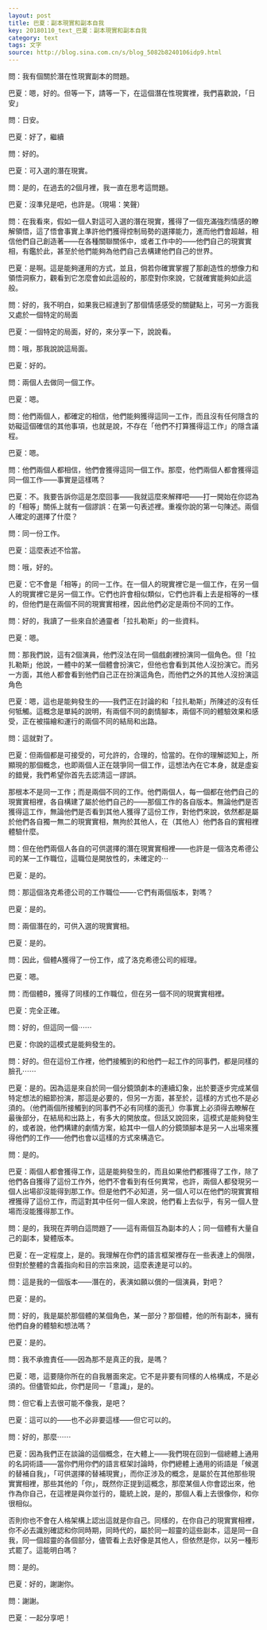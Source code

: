 ```yaml
---
layout: post
title: 巴夏：副本現實和副本自我
key: 20180110_text_巴夏：副本現實和副本自我
category: text
tags: 文字
source: http://blog.sina.com.cn/s/blog_5082b8240106idp9.html
---
```



問：我有個關於潛在性現實副本的問題。

巴夏：嗯，好的。但等一下，請等一下，在這個潛在性現實裡，我們喜歡說，「日安」

問：日安。

巴夏：好了，繼續

問：好的。

巴夏：可入選的潛在現實。

問：是的，在過去的2個月裡，我一直在思考這問題。

巴夏：沒準兒是吧，也許是。（現場：笑聲）

問：在我看來，假如一個人對這可入選的潛在現實，獲得了一個充滿強烈情感的瞭解領悟，這了悟會事實上準許他們獲得控制局勢的選擇能力，進而他們會超越，相信他們自己創造著——在各種關聯關係中，或者工作中的——他們自己的現實實相，有鑑於此，甚至於他們能夠為他們自己去構建他們自己的世界。

巴夏：是啊。這是能夠運用的方式，並且，倘若你確實掌握了那創造性的想像力和領悟洞察力，觀看到它怎麼會如此這般的，那麼對你來說，它就確實能夠如此這般。

問：好的，我不明白，如果我已經達到了那個情感感受的關鍵點上，可另一方面我又處於一個特定的局面

巴夏：一個特定的局面，好的，來分享一下，說說看。

問：哦，那我說說這局面。

巴夏：好的。

問：兩個人去做同一個工作。

巴夏：嗯。

問：他們兩個人，都確定的相信，他們能夠獲得這同一工作，而且沒有任何隱含的妨礙這個確信的其他事項，也就是說，不存在「他們不打算獲得這工作」的隱含議程。

巴夏：嗯。

問：他們兩個人都相信，他們會獲得這同一個工作。那麼，他們兩個人都會獲得這同一個工作——事實是這樣嗎？

巴夏：不。我要告訴你這是怎麼回事——我就這麼來解釋吧——打一開始在你認為的「相等」關係上就有一個謬誤：在第一句表述裡。重複你說的第一句陳述。兩個人確定的選擇了什麼？

問：同一份工作。

巴夏：這麼表述不恰當。

問：哦，好的。

巴夏：它不會是「相等」的同一工作。在一個人的現實裡它是一個工作，在另一個人的現實裡它是另一個工作。它們也許會相似類似，它們也許看上去是相等的一樣的，但他們是在兩個不同的現實實相裡，因此他們必定是兩份不同的工作。

問：好的，我讀了一些來自於通靈者「拉扎勒斯」的一些資料。

巴夏：嗯。

問：那我們說，這有2個演員，他們沒法在同一個戲劇裡扮演同一個角色。但「拉扎勒斯」他說，一體中的某一個體會扮演它，但他也會看到其他人沒扮演它。而另一方面，其他人都會看到他們自己正在扮演這角色，而他們之外的其他人沒扮演這角色

巴夏：嗯，這也是能夠發生的——我們正在討論的和「拉扎勒斯」所陳述的沒有任何牴觸。這概念是單純的說明，有兩個不同的劇情腳本，兩個不同的體驗效果和感受，正在被描繪和運行的兩個不同的結局和出路。

問：這就對了。

巴夏：但兩個都是可接受的，可允許的，合理的，恰當的。在你的理解認知上，所顯現的那個概念，也即兩個人正在競爭同一個工作，這想法內在它本身，就是虛妄的錯覺，我們希望你首先去認清這一謬誤。

那根本不是同一工作；而是兩個不同的工作。他們兩個人，每一個都在他們自己的現實實相裡，各自構建了屬於他們自己的——那個工作的各自版本。無論他們是否獲得這工作，無論他們是否看到其他人獲得了這份工作，對他們來說，依然都是屬於他們各自獨一無二的現實實相，無拘於其他人，在（其他人）他們各自的實相裡體驗什麼。

問：但在他們兩個人各自的可供選擇的潛在現實實相裡——也許是一個洛克希德公司的某一工作職位，這職位是開放性的，未確定的⋯

巴夏：是的。

問：那這個洛克希德公司的工作職位——-它們有兩個版本，對嗎？

巴夏：是的。

問：兩個潛在的，可供入選的現實實相。

巴夏：是的。

問：因此，個體A獲得了一份工作，成了洛克希德公司的經理。

巴夏：嗯。

問：而個體B，獲得了同樣的工作職位，但在另一個不同的現實實相裡。

巴夏：完全正確。

問：好的，但這同一個⋯⋯

巴夏：你說的這模式是能夠發生的。

問：好的。但在這份工作裡，他們接觸到的和他們一起工作的同事們，都是同樣的臉孔⋯⋯

巴夏：是的。因為這是來自於同一個分鏡頭劇本的連續幻象，出於要逐步完成某個特定想法的細節扮演，那這是必要的，但另一方面，甚至於，這樣的方式也不是必須的。（他們兩個所接觸到的同事們不必有同樣的面孔）你事實上必須得去瞭解在最後部分，在結局和出路上，有多大的開放度。但話又說回來，這模式是能夠發生的，或者說，他們構建的劇情方案，給其中一個人的分鏡頭腳本是另一人出場來獲得他們的工作——他們也會以這樣的方式來構造它。

問：是的。

巴夏：兩個人都會獲得工作，這是能夠發生的，而且如果他們都獲得了工作，除了他們各自獲得了這份工作外，他們不會看到有任何異常，也許，兩個人都發現另一個人出場卻沒能得到那工作。但是他們不必知道，另一個人可以在他們的現實實相裡獲得了這份工作，而這對其中任何一個人來說，他們看上去似乎，有另一個人登場而沒能獲得那工作。

問：是的，我現在弄明白這問題了——這有兩個互為副本的人；同一個體有大量自己的副本，變體版本。

巴夏：在一定程度上，是的。我理解在你們的語言框架裡存在一些表達上的侷限，但對於整體的含義指向和目的宗旨來說，這麼表達是可以的。

問：這是我的一個版本——潛在的，表演如願以償的一個演員，對吧？

巴夏：是的。

問：好的，我是屬於那個體的某個角色，某一部分？那個體，他的所有副本，擁有他們自身的體驗和想法嗎？

巴夏：是的。

問：我不承擔責任——因為那不是真正的我，是嗎？

巴夏：嗯，這要隨你所在的自我層面來定。它不是非要有同樣的人格構成，不是必須的。但儘管如此，你們是同一「意識」，是的。

問：但它看上去很可能不像我，是吧？

巴夏：這可以的——也不必非要這樣——但它可以的。

問：好的，那麼⋯⋯

巴夏：因為我們正在談論的這個概念，在大體上——我們現在回到一個總體上通用的名詞術語——當你們用你們的語言框架討論時，你們總體上通用的術語是「候選的替補自我」，「可供選擇的替補現實」，而你正涉及的概念，是屬於在其他那些現實實相裡，那些其他的「你」，既然你正提到這概念，那麼某個人你會認出來，他作為你自己，在這裡是與你並行的，籠統上說，是的，那個人看上去很像你，和你很相似。

否則你也不會在人格架構上認出這就是你自己。同樣的，在你自己的現實實相裡，你不必去識別確認和你同時期，同時代的，屬於同一超靈的這些副本，這是同一自我，同一個超靈的各個部分，儘管看上去好像是其他人，但依然是你，以另一種形式罷了。這能明白嗎？

問：是的。

巴夏：好的，謝謝你。

問：謝謝。

巴夏：一起分享吧！
